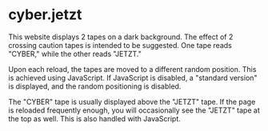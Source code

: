 # cyber.jetzt

This website displays 2 tapes on a dark background. The effect of 2 crossing caution tapes is intended to be suggested. One tape reads "CYBER," while the other reads "JETZT."

Upon each reload, the tapes are moved to a different random position. This is achieved using JavaScript. If JavaScript is disabled, a "standard version" is displayed, and the random positioning is disabled.

The "CYBER" tape is usually displayed above the "JETZT" tape. If the page is reloaded frequently enough, you will occasionally see the "JETZT" tape at the top as well. This is also handled with JavaScript.
